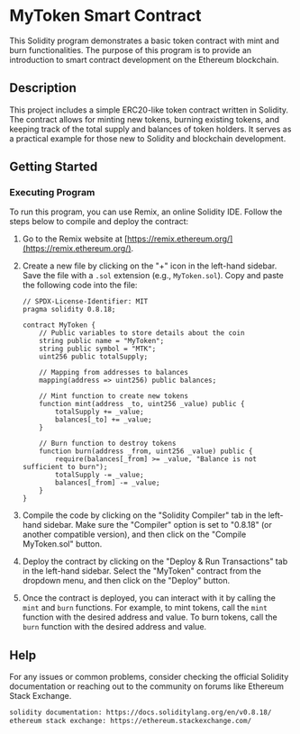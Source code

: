 # MyToken Smart Contract

This Solidity program demonstrates a basic token contract with mint and burn functionalities. The purpose of this program is to provide an introduction to smart contract development on the Ethereum blockchain.

## Description

This project includes a simple ERC20-like token contract written in Solidity. The contract allows for minting new tokens, burning existing tokens, and keeping track of the total supply and balances of token holders. It serves as a practical example for those new to Solidity and blockchain development.

## Getting Started

### Executing Program

To run this program, you can use Remix, an online Solidity IDE. Follow the steps below to compile and deploy the contract:

1. Go to the Remix website at [https://remix.ethereum.org/](https://remix.ethereum.org/).

2. Create a new file by clicking on the "+" icon in the left-hand sidebar. Save the file with a `.sol` extension (e.g., `MyToken.sol`). Copy and paste the following code into the file:

    ```solidity
    // SPDX-License-Identifier: MIT
    pragma solidity 0.8.18;

    contract MyToken {
        // Public variables to store details about the coin
        string public name = "MyToken";
        string public symbol = "MTK";
        uint256 public totalSupply;

        // Mapping from addresses to balances
        mapping(address => uint256) public balances;

        // Mint function to create new tokens
        function mint(address _to, uint256 _value) public {
            totalSupply += _value;
            balances[_to] += _value;
        }

        // Burn function to destroy tokens
        function burn(address _from, uint256 _value) public {
            require(balances[_from] >= _value, "Balance is not sufficient to burn");
            totalSupply -= _value;
            balances[_from] -= _value;
        }
    }
    ```

3. Compile the code by clicking on the "Solidity Compiler" tab in the left-hand sidebar. Make sure the "Compiler" option is set to "0.8.18" (or another compatible version), and then click on the "Compile MyToken.sol" button.

4. Deploy the contract by clicking on the "Deploy & Run Transactions" tab in the left-hand sidebar. Select the "MyToken" contract from the dropdown menu, and then click on the "Deploy" button.

5. Once the contract is deployed, you can interact with it by calling the `mint` and `burn` functions. For example, to mint tokens, call the `mint` function with the desired address and value. To burn tokens, call the `burn` function with the desired address and value.

## Help

For any issues or common problems, consider checking the official Solidity documentation or reaching out to the community on forums like Ethereum Stack Exchange.

```sh
solidity documentation: https://docs.soliditylang.org/en/v0.8.18/
ethereum stack exchange: https://ethereum.stackexchange.com/
